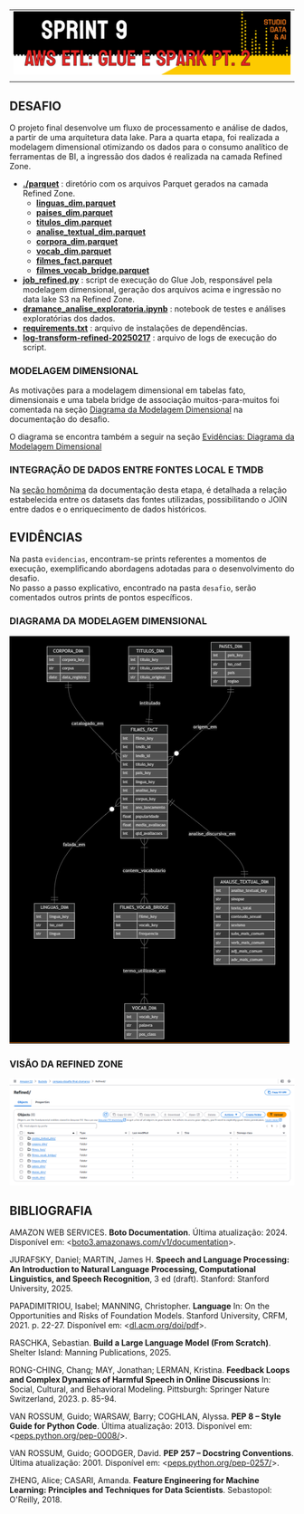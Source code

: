 #

||
|---|
|![Banner](/assets/banner-sprint9.png)|
||

## DESAFIO

O projeto final desenvolve um fluxo de processamento e análise de dados, a partir de uma arquitetura data lake. Para a quarta etapa, foi realizada a modelagem dimensional otimizando os dados para o consumo analítico de ferramentas de BI, a ingressão dos dados é realizada na camada Refined Zone.

- [**./parquet**](./desafio/parquet/) : diretório com os arquivos Parquet gerados na camada Refined Zone.
  - [**linguas_dim.parquet**](./desafio/parquet/linguas_dim.parquet)
  - [**paises_dim.parquet**](./desafio/parquet/paises_dim.parquet)
  - [**titulos_dim.parquet**](./desafio/parquet/titulos_dim.parquet)
  - [**analise_textual_dim.parquet**](./desafio/parquet/analise_textual_dim.parquet)
  - [**corpora_dim.parquet**](./desafio/parquet/corpora_dim.parquet)
  - [**vocab_dim.parquet**](./desafio/parquet/vocab_dim.parquet)
  - [**filmes_fact.parquet**](./desafio/parquet/filmes_fact.parquet)
  - [**filmes_vocab_bridge.parquet**](./desafio/parquet/filmes_vocab_bridge.parquet)
- [**job_refined.py**](./desafio/job_refined.py) : script de execução do Glue Job, responsável pela modelagem dimensional, geração dos arquivos acima e ingressão no data lake S3 na Refined Zone.
- [**dramance_analise_exploratoria.ipynb**](./desafio/dramance_analise_exploratoria.ipynb) : notebook de testes e análises exploratórias dos dados.
- [**requirements.txt**](./desafio/requirements.txt) : arquivo de instalações de dependências.
- [**log-transform-refined-20250217**](./desafio/log-transform-refined-20250217) : arquivo de logs de execução do script.

### MODELAGEM DIMENSIONAL

As motivações para a modelagem dimensional em tabelas fato, dimensionais e uma tabela bridge de associação muitos-para-muitos foi comentada na seção [Diagrama da Modelagem Dimensional](./desafio/README.md/#diagrama-da-modelagem-dimensional) na documentação do desafio.

O diagrama se encontra também a seguir na seção [Evidências: Diagrama da Modelagem Dimensional](#diagrama-da-modelagem-dimensional)

### INTEGRAÇÃO DE DADOS ENTRE FONTES LOCAL E TMDB

Na [seção homônima](./desafio/README.md/#integração-de-dados-entre-fontes-local-e-tmdb) da documentação desta etapa, é detalhada a relação estabelecida entre os datasets das fontes utilizadas, possibilitando o JOIN entre dados e o enriquecimento de dados históricos.

## EVIDÊNCIAS

Na pasta `evidencias`, encontram-se prints referentes a momentos de execução, exemplificando abordagens adotadas para o desenvolvimento do desafio.  
No passo a passo explicativo, encontrado na pasta `desafio`, serão comentados outros prints de pontos específicos.

### DIAGRAMA DA MODELAGEM DIMENSIONAL

![Diagrama Modelagem Dimensional](./evidencias/39-diagrama-modelagem-dimensional.png)

### VISÃO DA REFINED ZONE

![Refined Zone](./evidencias/35-bucket-refined-zone.png)

## BIBLIOGRAFIA

AMAZON WEB SERVICES. **Boto Documentation**. Última atualização: 2024. Disponível em: <[boto3.amazonaws.com/v1/documentation](https://boto3.amazonaws.com/v1/documentation/api/latest/index.html)>.

JURAFSKY, Daniel; MARTIN, James H. **Speech and Language Processing: An Introduction to Natural Language Processing, Computational Linguistics, and Speech Recognition**, 3 ed (draft). Stanford: Stanford University, 2025.

PAPADIMITRIOU, Isabel; MANNING, Christopher. **Language** In: On the Opportunities and Risks of Foundation Models. Stanford University, CRFM, 2021. p. 22-27. Disponível em: <[dl.acm.org/doi/pdf](https://dl.acm.org/doi/pdf/10.1145/1327452)>.

RASCHKA, Sebastian. **Build a Large Language Model (From Scratch)**. Shelter Island: Manning Publications, 2025.

RONG-CHING, Chang; MAY, Jonathan; LERMAN, Kristina. **Feedback Loops and Complex Dynamics of Harmful Speech in Online Discussions** In: Social, Cultural,
and Behavioral Modeling. Pittsburgh: Springer Nature Switzerland, 2023. p. 85-94.

VAN ROSSUM, Guido; WARSAW, Barry; COGHLAN, Alyssa. **PEP 8 – Style Guide for Python Code**. Última atualização: 2013. Disponível em: <[peps.python.org/pep-0008/](https://peps.python.org/pep-0008/)>.  

VAN ROSSUM, Guido; GOODGER, David. **PEP 257 – Docstring Conventions**. Última atualização: 2001. Disponível em: <[peps.python.org/pep-0257/](https://peps.python.org/pep-0257/)>.

ZHENG, Alice; CASARI, Amanda. **Feature Engineering for Machine Learning: Principles and Techniques for Data Scientists**. Sebastopol: O'Reilly, 2018.
